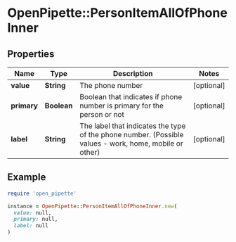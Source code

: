 # OpenPipette::PersonItemAllOfPhoneInner

## Properties

| Name | Type | Description | Notes |
| ---- | ---- | ----------- | ----- |
| **value** | **String** | The phone number | [optional] |
| **primary** | **Boolean** | Boolean that indicates if phone number is primary for the person or not | [optional] |
| **label** | **String** | The label that indicates the type of the phone number. (Possible values - work, home, mobile or other) | [optional] |

## Example

```ruby
require 'open_pipette'

instance = OpenPipette::PersonItemAllOfPhoneInner.new(
  value: null,
  primary: null,
  label: null
)
```

